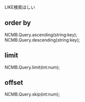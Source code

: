   
LIKE検索ほしい  
  
## order by  
  
NCMB.Query.ascending(string:key);  
NCMB.Query.descending(string:key);  
  
## limit  
  
NCMB.Query.limit(int:num);  
  
## offset  
  
NCMB.Query.skip(int:num);  
